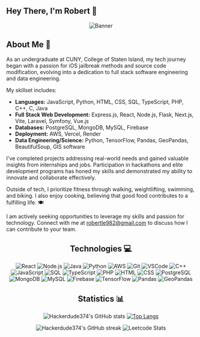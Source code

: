 ## Hey There, I'm Robert 👋

<div align="center">
  
![Banner](https://i.pinimg.com/originals/e8/f1/4e/e8f14e5073f1017049914bd2b2513d65.gif)
</div>

## About Me 🚀

As an undergraduate at CUNY, College of Staten Island, my tech journey began with a passion for iOS jailbreak methods and source code modification, evolving into a dedication to full stack software engineering and data engineering.

My skillset includes:
- **Languages:** JavaScript, Python, HTML, CSS, SQL, TypeScript, PHP, C++, C, Java
- **Full Stack Web Development:** Express.js, React, Node.js, Flask, Next.js, Vite, Laravel, Symfony, Vue.js
- **Databases:** PostgreSQL, MongoDB, MySQL, Firebase
- **Deployment:** AWS, Vercel, Render
- **Data Engineering/Science:** Python, TensorFlow, Pandas, GeoPandas, BeautifulSoup, GIS software

I've completed projects addressing real-world needs and gained valuable insights from internships and jobs. Participation in hackathons and elite development programs has honed my skills and demonstrated my ability to innovate and collaborate effectively.

Outside of tech, I prioritize fitness through walking, weightlifting, swimming, and biking. I also enjoy cooking, believing that good food contributes to a fulfilling life. 🍽️

I am actively seeking opportunities to leverage my skills and passion for technology. Connect with me at robertle982@gmail.com to discuss how I can contribute to your team.

<div align="center">
  
## Technologies 💻
![React](https://img.icons8.com/color/48/000000/react-native.png) 
![Node.js](https://img.icons8.com/color/48/000000/nodejs.png) 
![Java](https://img.icons8.com/color/48/000000/java-coffee-cup-logo.png) 
![Python](https://img.icons8.com/color/48/000000/python.png) 
![AWS](https://img.icons8.com/color/48/000000/amazon-web-services.png) 
![Git](https://img.icons8.com/color/48/000000/git.png) 
![VSCode](https://img.icons8.com/color/48/000000/visual-studio-code-2019.png) 
![C++](https://img.icons8.com/color/48/000000/c-plus-plus-logo.png) 
![JavaScript](https://img.icons8.com/color/48/000000/javascript.png) 
![SQL](https://img.icons8.com/color/48/000000/sql.png) 
![TypeScript](https://img.icons8.com/color/48/000000/typescript.png) 
![PHP](https://img.icons8.com/color/48/000000/php.png) 
![HTML](https://img.icons8.com/color/48/000000/html-5.png) 
![CSS](https://img.icons8.com/color/48/000000/css3.png) 
![PostgreSQL](https://img.icons8.com/color/48/000000/postgreesql.png) 
![MongoDB](https://img.icons8.com/color/48/000000/mongodb.png) 
![MySQL](https://img.icons8.com/color/48/000000/mysql-logo.png) 
![Firebase](https://img.icons8.com/color/48/000000/firebase.png) 
![TensorFlow](https://img.icons8.com/color/48/000000/tensorflow.png) 
![Pandas](https://img.icons8.com/color/48/000000/pandas.png) 
![GeoPandas](https://img.icons8.com/color/48/000000/geopandas.png)

## Statistics 📊
![Hackerdude374's GitHub stats](https://github-readme-stats.vercel.app/api?username=Hackerdude374&show_icons=true&theme=radical) [![Top Langs](https://github-readme-stats.vercel.app/api/top-langs/?username=Hackerdude374&layout=compact&theme=radical)](https://github.com/Hackerdude374/github-readme-stats) 

![Hackerdude374's GitHub streak](https://github-readme-streak-stats.herokuapp.com/?user=Hackerdude374&theme=radical) ![Leetcode Stats](https://leetcard.jacoblin.cool/bobbyle2)

</div>
